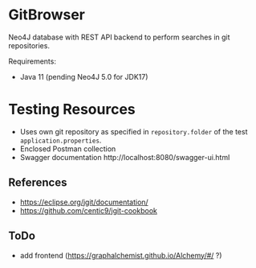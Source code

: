 # GitBrowser

Neo4J database with REST API backend to perform searches in git repositories.

Requirements:
* Java 11 (pending Neo4J 5.0 for JDK17)

# Testing Resources

* Uses own git repository as specified in `repository.folder` of the test `application.properties`.
* Enclosed Postman collection
* Swagger documentation http://localhost:8080/swagger-ui.html

## References

* https://eclipse.org/jgit/documentation/
* https://github.com/centic9/jgit-cookbook

## ToDo

* add frontend (https://graphalchemist.github.io/Alchemy/#/ ?)